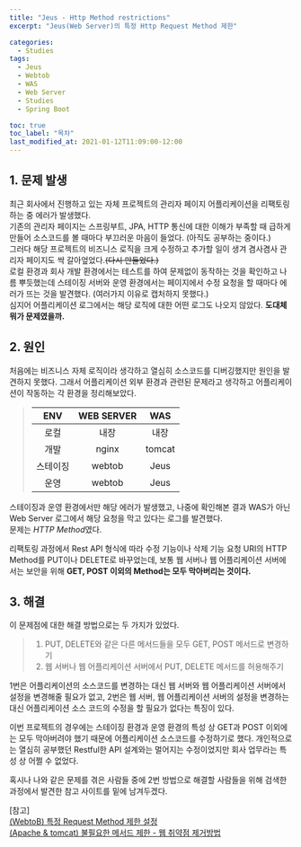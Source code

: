 ```yaml
---
title: "Jeus - Http Method restrictions"
excerpt: "Jeus(Web Server)의 특정 Http Request Method 제한"

categories:
  - Studies
tags:
  - Jeus
  - Webtob
  - WAS
  - Web Server
  - Studies
  - Spring Boot

toc: true
toc_label: "목차"
last_modified_at: 2021-01-12T11:09:00-12:00
---
```

## 1. 문제 발생

최근 회사에서 진행하고 있는 자체 프로젝트의 관리자 페이지 어플리케이션을 리팩토링하는 중 에러가 발생했다.  
기존의 관리자 페이지는 스프링부트, JPA, HTTP 통신에 대한 이해가 부족할 때 급하게 만들어 소스코드를 볼 때마다 부끄러운 마음이 들었다. (아직도 공부하는 중이다.)  
그러다 해당 프로젝트의 비즈니스 로직을 크게 수정하고 추가할 일이 생겨 겸사겸사 관리자 페이지도 싹 갈아엎었다.~~(다시 만들었다.)~~  
로컬 환경과 회사 개발 환경에서는 테스트를 하여 문제없이 동작하는 것을 확인하고 나름 뿌듯했는데 스테이징 서버와 운영 환경에서는 페이지에서 수정 요청을 할 때마다 에러가 뜨는 것을 발견했다. (여러가지 이유로 캡처하지 못했다.)  
심지어 어플리케이션 로그에서는 해당 로직에 대한 어떤 로그도 나오지 않았다. 
**도대체 뭐가 문제였을까.**

## 2. 원인
처음에는 비즈니스 자체 로직이라 생각하고 열심히 소스코드를 디버깅했지만 원인을 발견하지 못했다.
그래서 어플리케이션 외부 환경과 관련된 문제라고 생각하고 어플리케이션이 작동하는 각 환경을 정리해보았다.

> | ENV | WEB SERVER | WAS |
> |:---:|:----------:|:---:|
> | 로컬 |    내장     | 내장 |
> | 개발 | nginx | tomcat |
> | 스테이징 | webtob | Jeus |
> | 운영 | webtob | Jeus |  



스테이징과 운영 환경에서만 해당 에러가 발생했고, 나중에 확인해본 결과 WAS가 아닌 Web Server 로그에서 해당 요청을 막고 있다는 로그를 발견했다.  
문제는 *HTTP Method*였다.

리팩토링 과정에서 Rest API 형식에 따라 수정 기능이나 삭제 기능 요청 URI의 HTTP Method를 PUT이나 DELETE로 바꾸었는데, 보통 웹 서버나 웹 어플리케이션 서버에서는 보안을 위해 **GET, POST 이외의 Method는 모두 막아버리는 것이다.** 

## 3. 해결

이 문제점에 대한 해결 방법으로는 두 가지가 있었다. 
> 1. PUT, DELETE와 같은 다른 메서드들을 모두 GET, POST 메서드로 변경하기
> 2. 웹 서버나 웹 어플리케이션 서버에서 PUT, DELETE 메서드를 허용해주기

1번은 어플리케이션의 소스코드를 변경하는 대신 웹 서버와 웹 어플리케이션 서버에서 설정을 변경해줄 필요가 없고, 2번은 웹 서버, 웹 어플리케이션 서버의 설정을 변경하는 대신 어플리케이션 소스 코드의 수정을 할 필요가 없다는 특징이 있다. 

이번 프로젝트의 경우에는 스테이징 환경과 운영 환경의 특성 상 GET과 POST 이외에는 모두 막아버려야 했기 때문에 어플리케이션 소스코드를 수정하기로 했다. 개인적으로는 열심히 공부했던 Restful한 API 설계와는 멀어지는 수정이었지만 회사 업무라는 특성 상 어쩔 수 없었다.

혹시나 나와 같은 문제를 겪은 사람들 중에 2번 방법으로 해결할 사람들을 위해 검색한 과정에서 발견한 참고 사이트를 밑에 남겨두겠다. 

[참고]  
[(WebtoB) 특정 Request Method 제한 설정](https://m.blog.naver.com/PostView.nhn?blogId=01032707009&logNo=221068582395&proxyReferer=https:%2F%2Fwww.google.com%2F)  
[(Apache & tomcat) 불필요한 메서드 제한 - 웹 취약점 제거방법](https://hello-nanam.tistory.com/75)


